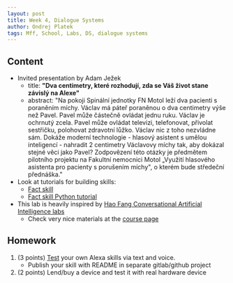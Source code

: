 ```yaml
---
layout: post
title: Week 4, Dialogue Systems
author: Ondrej Platek
tags: Mff, School, Labs, DS, dialogue systems
---
```



## Content

- Invited presentation by Adam Ježek
    - title: **"Dva centimetry, které rozhodují, zda se Váš život stane závislý na Alexe"**
    - abstract: "Na pokoji Spinální jednotky FN Motol leží dva pacienti s poraněním míchy. Václav má páteř poraněnou o dva centimetry výše než Pavel. Pavel může částečně ovládat jednu ruku. Václav je ochrnutý zcela. Pavel může ovládat televizi, telefonovat, přivolat sestřičku, polohovat zdravotní lůžko. Václav nic z toho nezvládne sám. Dokáže moderní technologie - hlasový asistent s umělou inteligencí - nahradit 2 centimetry Václavovy míchy tak, aby dokázal stejné věci jako Pavel? Zodpovězení této otázky je předmětem pilotního projektu na Fakultní nemocnici Motol „Využití hlasového asistenta pro pacienty s porušením míchy", o kterém bude středeční přednáška."
- Look at tutorials for building skills:
    - [Fact skill](https://developer.amazon.com/alexa-skills-kit/tutorials/fact-skill-1)
    - [Fact skill Python tutorial](https://github.com/alexa/skill-sample-python-fact)
- This lab is heavily inspired by [Hao Fang Conversational Artificial Intelligence labs](https://hao-fang.github.io/ee596_spr2018/slides/lab_1-walkthrough.pdf)
    - Check very nice materials at the [course page](https://hao-fang.github.io/ee596_spr2018/)



## Homework

1. (3 points) [Test](https://developer.amazon.com/docs/devconsole/test-your-skill.html#test-simulator) your own Alexa skills via text and voice.
    - Publish your skill with README in separate gitlab/github project
2. (2 points) Lend/buy a device and test it with real hardware device


